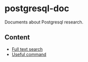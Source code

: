 # postgresql-doc
Documents about Postgresql research.

## Content
* [Full text search](full-text-search/README.md)
* [Useful command](useful-command/README.md)
